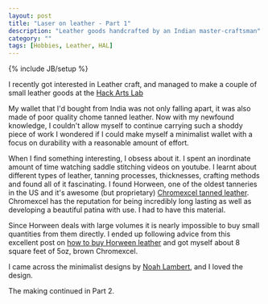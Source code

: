 ```yaml
---
layout: post
title: "Laser on leather - Part 1"
description: "Leather goods handcrafted by an Indian master-craftsman"
category: ""
tags: [Hobbies, Leather, HAL]
---
```

{% include JB/setup %}

I recently got interested in Leather craft, and managed to make a couple of small leather goods at the [Hack Arts Lab](http://arts.uchicago.edu/hack-arts-lab-hal)

My wallet that I'd bought from India was not only falling apart, it was also made of poor quality chome tanned leather.
Now with my newfound knowledge, I couldn't allow myself to continue carrying such a shoddy piece of work
I wondered if I could make myself a minimalist wallet with a focus on durability with a reasonable amount of effort.

When I find something interesting, I obsess about it. I spent an inordinate amount of time watching saddle stitching videos on youtube.
I learnt about different types of leather, tanning processes, thicknesses, crafting methods and found all of it fascinating.
I found Horween, one of the oldest tanneries in the US and it's awesome (but proprietary) [Chromexcel tanned leather](http://horween.com/101/chromexcel-2/).
Chromexcel has the reputation for being incredibly long lasting as well as developing a beautiful patina with use. I had to have this material.

Since Horween deals with large volumes it is nearly impossible to buy small quantities from them directly. I ended up following advice from this excellent post
on [how to buy Horween leather](http://www.makesupply.com/info/a-brief-guide-to-buying-horween-leather/) and got myself about 8 square feet of 5oz, brown Chromexcel.

I came across the minimalist designs by [Noah Lambert](http://noahlambert.com/), and I loved the design.

The making continued in Part 2.